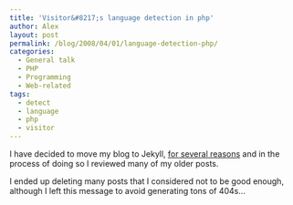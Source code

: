 ```yaml
---
title: 'Visitor&#8217;s language detection in php'
author: Alex
layout: post
permalink: /blog/2008/04/01/language-detection-php/
categories:
  - General talk
  - PHP
  - Programming
  - Web-related
tags:
  - detect
  - language
  - php
  - visitor
---
```

 

I have decided to move my blog to Jekyll, [for several reasons](http://carlboettiger.info/2012/05/01/Jekyll-vs-Wordpress.html) and in the process of doing so I reviewed many of my older posts.

I ended up deleting many posts that I considered not to be good enough, although I left this message to avoid generating tons of 404s... 